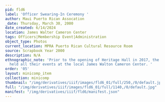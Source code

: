 ```yaml
---
pid: fld6
label: 'Officer Swearing-In Ceremony '
author: Maui Puerto Rican Assocation
_date: Thursday, March 30, 2000
date_created: 6/14/2024
location: James Walter Cameron Center
tags: Officers|Membership Event|Administration
object_type: Photos
current_location: MPRA Puerto Rican Cultural Resource Room
source: Scrapbook Year 2000
description: N/A
ethnographic_note: 'Prior to the opening of Heritage Hall in 2017, the association
  held all their events at the local James Walton Cameron Center. '
order: '05'
layout: minicomp_item
collection: minicomp
thumbnail: "/img/derivatives/iiif/images/fld6_01/full/250,/0/default.jpg"
full: "/img/derivatives/iiif/images/fld6_01/full/1140,/0/default.jpg"
manifest: "/img/derivatives/iiif/fld6/manifest.json"
---
```

